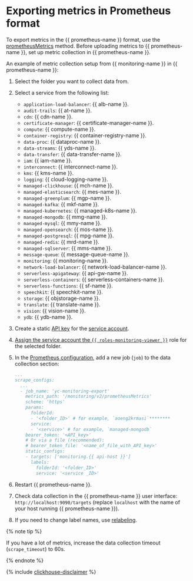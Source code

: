 # Exporting metrics in Prometheus format
To export metrics in the {{ prometheus-name }} format, use the [prometheusMetrics](../../api-ref/MetricsData/prometheusMetrics.md) method. Before uploading metrics to {{ prometheus-name }}, set up metric collection in {{ prometheus-name }}.

An example of metric collection setup from {{ monitoring-name }} in {{ prometheus-name }}:
1. Select the folder you want to collect data from.
1. Select a service from the following list:
   - `application-load-balancer`: {{ alb-name }}.
   - `audit-trails`: {{ at-name }}.
   - `cdn`: {{ cdn-name }}.
   - `certificate-manager`: {{ certificate-manager-name }}.
   - `compute`: {{ compute-name }}.
   - `container-registry`: {{ container-registry-name }}.
   - `data-proc`: {{ dataproc-name }}.
   - `data-streams`: {{ yds-name }}.
   - `data-transfer`: {{ data-transfer-name }}.
   - `iam`: {{ iam-name }}.
   - `interconnect`: {{ interconnect-name }}.
   - `kms`: {{ kms-name }}.
   - `logging`: {{ cloud-logging-name }}.
   - `managed-clickhouse`: {{ mch-name }}.
   - `managed-elasticsearch`: {{ mes-name }}.
   - `managed-greenplum`: {{ mgp-name }}.
   - `managed-kafka`: {{ mkf-name }}.
   - `managed-kubernetes`: {{ managed-k8s-name }}.
   - `managed-mongodb`: {{ mmg-name }}.
   - `managed-mysql`: {{ mmy-name }}.
   - `managed-opensearch`: {{ mos-name }}.
   - `managed-postgresql`: {{ mpg-name }}.
   - `managed-redis`: {{ mrd-name }}.
   - `managed-sqlserver`: {{ mms-name }}.
   - `message-queue`: {{ message-queue-name }}.
   - `monitoring`: {{ monitoring-name }}.
   - `network-load-balancer`: {{ network-load-balancer-name }}.
   - `serverless-apigateway`: {{ api-gw-name }}.
   - `serverless-containers`: {{ serverless-containers-name }}.
   - `serverless-functions`: {{ sf-name }}.
   - `speechkit`: {{ speechkit-name }}.
   - `storage`: {{ objstorage-name }}.
   - `translate`: {{ translate-name }}.
   - `vision`: {{ vision-name }}.
   - `ydb`: {{ ydb-name }}.


1. Create a static [API key](../../../iam/operations/api-key/create.md) for the [service account](../../../iam/concepts/users/service-accounts).
1. [Assign the service account the `{{ roles-monitoring-viewer }}`](../../../iam/operations/roles/grant#access-to-sa) role for the selected folder.
1. In the [Prometheus configuration](https://prometheus.io/docs/prometheus/latest/configuration/configuration), add a new job (`job`) to the data collection section:
   ```yaml
   ...
   scrape_configs:
     ...
     - job_name: 'yc-monitoring-export'
       metrics_path: '/monitoring/v2/prometheusMetrics'
       scheme: 'https'
       params:
         folderId:
         - '<folder_ID>' # for example, `aoeng2krmasi`********
         service:
         - '<service>' # for example, `managed-mongodb`
       bearer_token: '<API_key>'
       # Or via a file (recommended):
       # bearer_token_file: '<name_of_file_with_API_key>'
       static_configs:
       - targets: ['monitoring.{{ api-host }}']
         labels:
           folderId: '<folder_ID>'
           service: '<service _ID>'
   ```
1. Restart {{ prometheus-name }}.
1. Check data collection in the {{ prometheus-name }} user interface: `http://localhost:9090/targets` (replace `localhost` with the name of your host running {{ prometheus-name }}).
1. If you need to change label names, use [relabeling](https://prometheus.io/docs/prometheus/latest/configuration/configuration/#relabel_config).

{% note tip %}

If you have a lot of metrics, increase the data collection timeout (`scrape_timeout`) to 60s.

{% endnote %}

{% include [clickhouse-disclaimer](../../../_includes/clickhouse-disclaimer.md) %}
